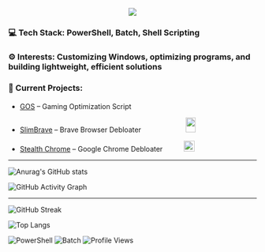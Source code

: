 <p align="center">
  <a href="https://github.com/DenverCoder1/readme-typing-svg">
    <img src="https://readme-typing-svg.demolab.com/?lines=ltx0101%20%E2%80%93%20Optimizing%20Performance%2C%20One%20Script%20at%20a%20Time&font=Fira%20Code&center=true&width=940&height=60&color=5391FE&vCenter=true&pause=1000&size=27" />
  </a>
</p>


### 💻 Tech Stack: PowerShell, Batch, Shell Scripting

### ⚙️ Interests: Customizing Windows, optimizing programs, and building lightweight, efficient solutions 

### 📝 Current Projects: 

- [GOS](https://github.com/ltx0101/GOS) – Gaming Optimization Script &nbsp;&nbsp;&nbsp;&nbsp;&nbsp;&nbsp;&nbsp;&nbsp;&nbsp;&nbsp;&nbsp;&nbsp;&nbsp;&nbsp;&nbsp;&nbsp;&nbsp;&nbsp;&nbsp;&nbsp;&nbsp;&nbsp;&nbsp;&nbsp; <img src="https://github.com/user-attachments/assets/7c9a08cb-5b20-46ae-81af-c404b2ea79c8" width="35" height="17"> 

- [SlimBrave](https://github.com/ltx0101/SlimBrave) – Brave Browser Debloater &nbsp;&nbsp;&nbsp;&nbsp;&nbsp;&nbsp;&nbsp;&nbsp;&nbsp;&nbsp;&nbsp;&nbsp;&nbsp;&nbsp;&nbsp;&nbsp;&nbsp;&nbsp;&nbsp;&nbsp;&nbsp; <img src="https://github.com/user-attachments/assets/3e90a996-a74a-4ca1-bea6-0869275bab58" width="20" height="30"> 

- [Stealth Chrome](https://github.com/ltx0101/StealthChrome) – Google Chrome Debloater &nbsp;&nbsp;&nbsp;&nbsp;&nbsp;&nbsp;&nbsp;&nbsp;&nbsp; <img src="https://github.com/user-attachments/assets/35794d47-f1ab-43d1-a27d-874a05b01906" width="22" height="22">


---

![Anurag's GitHub stats](https://github-readme-stats.vercel.app/api?username=ltx0101&show_icons=true&theme=transparent&include_all_commits=true&count_private=true&hide_border=true)

![GitHub Activity Graph](https://github-readme-activity-graph.vercel.app/graph?username=ltx0101&theme=github-dark&hide_border=true)

---

![GitHub Streak](https://github-readme-streak-stats.herokuapp.com/?user=ltx0101&theme=transparent&hide_border=true)

![Top Langs](https://github-readme-stats.vercel.app/api/top-langs/?username=ltx0101&layout=compact&theme=transparent&hide_border=true)

![PowerShell](https://img.shields.io/badge/PowerShell-5391FE?style=for-the-badge&logo=powershell&logoColor=white)
![Batch](https://img.shields.io/badge/Batch-808080?style=for-the-badge&logo=windows-terminal&logoColor=black)
![Profile Views](https://komarev.com/ghpvc/?username=ltx0101&color=5391FE&style=for-the-badge&label=PROFILE+VIEWS)


